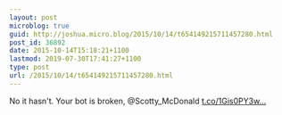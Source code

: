 ```yaml
---
layout: post
microblog: true
guid: http://joshua.micro.blog/2015/10/14/t654149215711457280.html
post_id: 36892
date: 2015-10-14T15:18:21+1100
lastmod: 2019-07-30T17:41:27+1100
type: post
url: /2015/10/14/t654149215711457280.html
---
```

No it hasn't. Your bot is broken, @Scotty_McDonald  [t.co/1Gis0PY3w...](https://t.co/1Gis0PY3wG)
